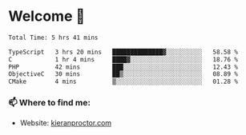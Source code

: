 # Welcome 🦘

<!--START_SECTION:waka-->

```txt
Total Time: 5 hrs 41 mins

TypeScript   3 hrs 20 mins   ██████████████▓░░░░░░░░░░   58.58 %
C            1 hr 4 mins     ████▓░░░░░░░░░░░░░░░░░░░░   18.76 %
PHP          42 mins         ███░░░░░░░░░░░░░░░░░░░░░░   12.43 %
ObjectiveC   30 mins         ██▒░░░░░░░░░░░░░░░░░░░░░░   08.89 %
CMake        4 mins          ▒░░░░░░░░░░░░░░░░░░░░░░░░   01.28 %
```

<!--END_SECTION:waka-->

### 📫 Where to find me:

-   Website: [kieranproctor.com](https://kieranproctor.com/)
